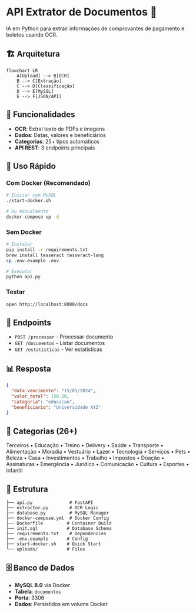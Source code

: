 # API Extrator de Documentos 🤖

IA em Python para extrair informações de comprovantes de pagamento e boletos usando OCR.

## 🏗️ Arquitetura

```mermaid
flowchart LR
    A[Upload] --> B[OCR]
    B --> C[Extração]
    C --> D[Classificação]
    D --> E[MySQL]
    E --> F[JSON/API]
```

## 🚀 Funcionalidades

- **OCR**: Extrai texto de PDFs e imagens
- **Dados**: Datas, valores e beneficiários
- **Categorias**: 25+ tipos automáticos
- **API REST**: 3 endpoints principais

## 🚀 Uso Rápido

### Com Docker (Recomendado)
```bash
# Iniciar com MySQL
./start-docker.sh

# Ou manualmente
docker-compose up -d
```

### Sem Docker
```bash
# Instalar
pip install -r requirements.txt
brew install tesseract tesseract-lang
cp .env.example .env

# Executar
python api.py
```

### Testar
```bash
open http://localhost:8080/docs
```

## 📡 Endpoints

- `POST /processar` - Processar documento
- `GET /documentos` - Listar documentos
- `GET /estatisticas` - Ver estatísticas

## 📊 Resposta

```json
{
  "data_vencimento": "15/01/2024",
  "valor_total": 150.50,
  "categoria": "educacao",
  "beneficiario": "Universidade XYZ"
}
```

## 🎯 Categorias (26+)

Terceiros • Educação • Treino • Delivery • Saúde • Transporte • Alimentação • Moradia • Vestuário • Lazer • Tecnologia • Serviços • Pets • Beleza • Casa • Investimentos • Trabalho • Impostos • Doação • Assinaturas • Emergência • Jurídico • Comunicação • Cultura • Esportes • Infantil

## 📁 Estrutura

```
├── api.py              # FastAPI
├── extractor.py        # OCR Logic
├── database.py         # MySQL Manager
├── docker-compose.yml  # Docker Config
├── Dockerfile         # Container Build
├── init.sql           # Database Schema
├── requirements.txt    # Dependencies
├── .env.example       # Config
├── start-docker.sh    # Quick Start
└── uploads/           # Files
```

## 🗄️ Banco de Dados

- **MySQL 8.0** via Docker
- **Tabela**: `documentos`
- **Porta**: 3306
- **Dados**: Persistidos em volume Docker
